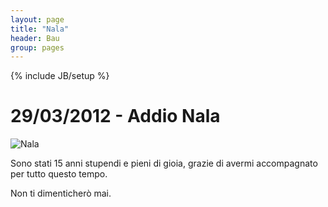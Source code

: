 ```yaml
---
layout: page
title: "Nala"
header: Bau
group: pages
---
```

{% include JB/setup %}

# 29/03/2012 - Addio Nala

![Nala]({{BASE_PATH}}/assets/images/nala_small.jpg)

Sono stati 15 anni stupendi e pieni di gioia, grazie di avermi accompagnato per tutto questo tempo.

Non ti dimenticherò mai.